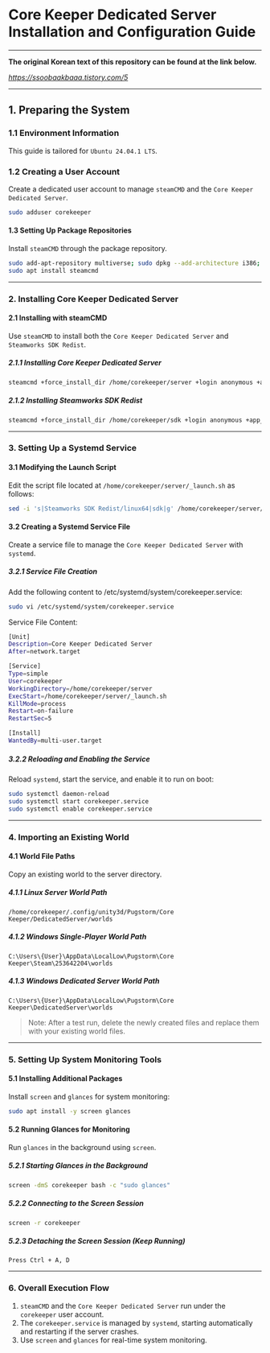 # **Core Keeper Dedicated Server Installation and Configuration Guide**
---

**The original Korean text of this repository can be found at the link below.**

*https://ssoobaakbaaa.tistory.com/5*

---

## **1\. Preparing the System**

### 1.1 Environment Information

This guide is tailored for `Ubuntu 24.04.1 LTS`.

### 1.2 Creating a User Account

Create a dedicated user account to manage `steamCMD` and the `Core Keeper Dedicated Server`.

```bash
sudo adduser corekeeper
```

#### 1.3 Setting Up Package Repositories

Install `steamCMD` through the package repository.

```bash
sudo add-apt-repository multiverse; sudo dpkg --add-architecture i386; sudo apt update
sudo apt install steamcmd
```

---

### **2\. Installing Core Keeper Dedicated Server**

#### 2.1 Installing with steamCMD

Use `steamCMD` to install both the `Core Keeper Dedicated Server` and `Steamworks SDK Redist`.

##### 2.1.1 Installing Core Keeper Dedicated Server

```bash
steamcmd +force_install_dir /home/corekeeper/server +login anonymous +app_update 1963720 validate +quit
```

##### 2.1.2 Installing Steamworks SDK Redist
```bash
steamcmd +force_install_dir /home/corekeeper/sdk +login anonymous +app_update 1007 validate +quit
```

---

### **3\. Setting Up a Systemd Service**

#### 3.1 Modifying the Launch Script

Edit the script file located at `/home/corekeeper/server/_launch.sh` as follows:

```bash
sed -i 's|Steamworks SDK Redist/linux64|sdk|g' /home/corekeeper/server/_launch.sh
```

#### 3.2 Creating a Systemd Service File

Create a service file to manage the `Core Keeper Dedicated Server` with `systemd`.

##### 3.2.1 Service File Creation

Add the following content to /etc/systemd/system/corekeeper.service:

```bash
sudo vi /etc/systemd/system/corekeeper.service
```

Service File Content:

```bash
[Unit]
Description=Core Keeper Dedicated Server
After=network.target

[Service]
Type=simple
User=corekeeper
WorkingDirectory=/home/corekeeper/server
ExecStart=/home/corekeeper/server/_launch.sh
KillMode=process
Restart=on-failure
RestartSec=5

[Install]
WantedBy=multi-user.target
```

##### 3.2.2 Reloading and Enabling the Service

Reload `systemd`, start the service, and enable it to run on boot:

```bash
sudo systemctl daemon-reload
sudo systemctl start corekeeper.service
sudo systemctl enable corekeeper.service
```

---

### **4\. Importing an Existing World**

#### 4.1 World File Paths

Copy an existing world to the server directory.

##### 4.1.1 Linux Server World Path
```
/home/corekeeper/.config/unity3d/Pugstorm/Core Keeper/DedicatedServer/worlds
```

##### 4.1.2 Windows Single-Player World Path
```
C:\Users\{User}\AppData\LocalLow\Pugstorm\Core Keeper\Steam\253642204\worlds
```

##### 4.1.3 Windows Dedicated Server World Path
```
C:\Users\{User}\AppData\LocalLow\Pugstorm\Core Keeper\DedicatedServer\worlds
```

> Note:
> After a test run, delete the newly created files and replace them with your existing world files.
---

### **5\. Setting Up System Monitoring Tools**

#### 5.1 Installing Additional Packages

Install `screen` and `glances` for system monitoring:

```bash
sudo apt install -y screen glances
```

#### 5.2 Running Glances for Monitoring
Run `glances` in the background using `screen`.

##### 5.2.1 Starting Glances in the Background
```bash
screen -dmS corekeeper bash -c "sudo glances"
```

##### 5.2.2 Connecting to the Screen Session
```bash
screen -r corekeeper
```

##### 5.2.3 Detaching the Screen Session (Keep Running)
```
Press Ctrl + A, D
```

---

### **6\. Overall Execution Flow**
1. `steamCMD` and the `Core Keeper Dedicated Server` run under the `corekeeper` user account.
2. The `corekeeper.service` is managed by `systemd`, starting automatically and restarting if the server crashes.
3. Use `screen` and `glances` for real-time system monitoring.